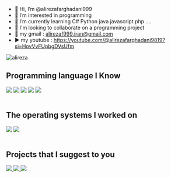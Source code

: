 - 👋 Hi, I’m @alirezafarghadani999
- 👀 I’m interested in programming
- 🌱 I’m currently learning C# Python java javascript php ....
- 💞️ I'm looking to collaborate on a programming project
- 📨 my gmail : alirezaf999.iran@gmail.com
- ▶️ my youtube : https://youtube.com/@alirezafarghadani9819?si=HovVvFUpbgDVsUfm

<a href="https://t.me/alirezaff999">
  <img align="left" alt="alireza" src="https://img.shields.io/badge/telegram-informational?style=flat&logo=telegram&logoColor=white&color=informational" />
</a>

<br>
<h2>Programming language I Know</h2>
<div style="dispaly:inline">
<img src="https://img.shields.io/badge/python 3.9-yellow?style=flat&logo=python&logoColor=white">
<img src="https://img.shields.io/badge/C%23-green?style=flat&logo=c#&logoColor=white">
<img src="https://img.shields.io/badge/javascript-green?style=flat&logo=javascript&logoColor=white">
  <img src="https://img.shields.io/badge/java-orange?style=flat&logo=java&logoColor=white">
  <img src="https://img.shields.io/badge/PHP-blue?style=flat&logo=php&logoColor=white">
 </div>
 
<br>
<h2>The operating systems I worked on</h2>
<div style="dispaly:inline">
  <img src="https://img.shields.io/badge/Windows-blue?style=flat&logo=windows&logoColor=white">
  <img src="https://img.shields.io/badge/Linux-blue?style=flat&logo=linux&logoColor=white">
  
 </div>
  <br>
<h2>Projects that I suggest to you</h2>
<div style="dispaly:inline">
  <a href="https://github.com/alirezafarghadani999/sval-saz-random">
  <img  src="https://img.shields.io/badge/Soval Saz-V2.9-success?style=for-the-badge&logo=Windows">
  </a>
   <a href="https://github.com/alirezafarghadani999/Ui-in-Console">
  <img  src="https://img.shields.io/badge/Ui in Console-C sharp-success?style=for-the-badge">
  </a>
   <a href="https://github.com/alirezafarghadani999/Team_task">
  <img  src="https://img.shields.io/badge/Team Task - web platform (php,mvc)-success?style=for-the-badge">
  </a>
 </div>
 
